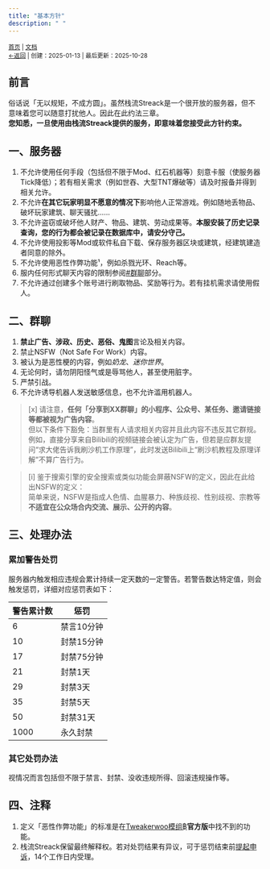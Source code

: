 ```yaml
---
title: "基本方针"
description: " "
---
```

<small id="old_menu"><a href="/Streack/">首页</a> | <a href="/Streack/doc/">文档</a></small><br><small><a href="/Streack/doc">←返回</a> |
 创建：2025-01-13 | 最后更新：2025-10-28</small><br>

## 前言
俗话说「无以规矩，不成方圆」。虽然栈流Streack是一个很开放的服务器，但不意味着您可以随意打扰他人。因此在此约法三章。<br>
**您知悉，一旦使用由栈流Streack提供的服务，即意味着您接受此方针约束。**

## 一、服务器
1. 不允许使用任何手段（包括但不限于Mod、红石机器等）刻意卡服（使服务器Tick降低）；若有相关需求（例如世吞、大型TNT爆破等）请及时报备并得到相关允许。
2. 不允许**在其它玩家明显不愿意的情况下**影响他人正常游戏。例如随地丢物品、破坏玩家建筑、聊天骚扰……
3. 不允许盗窃或破坏他人财产、物品、建筑、劳动成果等。**本服安装了历史记录查询，您的行为都会被记录在数据库中，请安分守己。**
4. 不允许使用投影等Mod或软件私自下载、保存服务器区块或建筑，经建筑建造者同意的除外。
5. 不允许使用恶性作弊功能¹，例如杀戮光环、Reach等。
6. 服内任何形式聊天内容的限制参阅[#群聊](#二、群聊)部分。
7. 不允许通过创建多个账号进行刷取物品、奖励等行为。若有挂机需求请使用假人。

## 二、群聊
1. **禁止广告、涉政、历史、恶俗、鬼图**言论及相关内容。
2. 禁止NSFW（Not Safe For Work）内容。
3. 被认为是恶性梗的内容，例如*奶龙*、*迷你世界*。
4. 无论何时，请勿阴阳怪气或是辱骂他人，甚至使用脏字。
5. 严禁引战。
6. 不允许诱导机器人发送敏感信息，也不允许滥用机器人。

> [x] 请注意，**任何「分享到XX群聊」的小程序、公众号、某任务、邀请链接等都被视为广告内容**。<br>
> 但以下条件下豁免：当群里有人请求相关内容并且此内容不违反其它群规。<br>
> 例如，直接分享来自Bilibili的视频链接会被认定为广告，但若是应群友提问“求大佬告诉我刷沙机工作原理”，此时发送Bilibili上“刷沙机教程及原理详解”不算广告行为。

> [i] 鉴于搜索引擎的安全搜索或类似功能会屏蔽NSFW的定义，因此在此给出NSFW的定义：<br>
> 简单来说，NSFW是指成人色情、血腥暴力、种族歧视、性别歧视、宗教等**不适宜在公众场合内交流、展示、公开的内容**。<br>

## 三、处理办法
### 累加警告处罚
服务器内触发相应违规会累计持续一定天数的一定警告。若警告数达特定值，则会触发惩罚，详细对应惩罚表如下：

| 警告累计数 | 惩罚 |
|-|-|
| 6 | 禁言10分钟 |
| 10 | 封禁15分钟 |
| 17 | 封禁75分钟 |
| 21 | 封禁1天 |
| 29 | 封禁3天 |
| 35 | 封禁5天 |
| 50 | 封禁31天 |
| 1000 | 永久封禁 |

### 其它处罚办法

视情况而言包括但不限于禁言、封禁、没收违规所得、回滚违规操作等。

## 四、注释

1. 定义「恶性作弊功能」的标准是在[Tweakerwoo模组฿](https://www.mcmod.cn/class/2230.html)**官方版**中找不到的功能。
2. 栈流Streack保留最终解释权。若对处罚结果有异议，可于惩罚结束前[提起申诉](https://mc.kdxiaoyi.top/Streack/#issue)，14个工作日内受理。

<script src="https://rs.kdxiaoyi.top/res/scripts/js/sober@1.0.6.min.js"></script><script src="https://mc.kdxiaoyi.top/Streack/_page/js/pmd.js"></script><script src="https://rs.kdxiaoyi.top/res/scripts/js/pmd-reRender.min.js"></script>